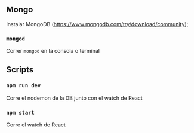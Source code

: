 ## Mongo
Instalar MongoDB (https://www.mongodb.com/try/download/community);

### `mongod`
Correr `mongod` en la consola o terminal

## Scripts

### `npm run dev`
Corre el nodemon de la DB junto con el watch de React

### `npm start`
Corre el watch de React